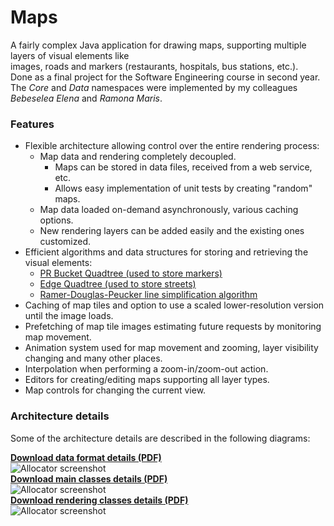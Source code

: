 Maps
====

A fairly complex Java application for drawing maps, supporting multiple layers of visual elements like  
images, roads and markers (restaurants, hospitals, bus stations, etc.).  
Done as a final project for the Software Engineering course in second year.  
The *Core* and *Data* namespaces were implemented by my colleagues *Bebeselea Elena* and *Ramona Maris*.

### Features

* Flexible architecture allowing control over the entire rendering process:  
  * Map data and rendering completely decoupled.  
      * Maps can be stored in data files, received from a web service, etc.
      * Allows easy implementation of unit tests by creating "random" maps.
  * Map data loaded on-demand asynchronously, various caching options.
  * New rendering layers can be added easily and the existing ones customized.  
* Efficient algorithms and data structures for storing and retrieving the visual elements:
  * [PR Bucket Quadtree (used to store markers)](http://en.wikipedia.org/wiki/Quadtree#Point_quadtree)  
  * [Edge Quadtree (used to store streets)](http://en.wikipedia.org/wiki/Quadtree#Edge_quadtree)  
  * [Ramer-Douglas-Peucker line simplification algorithm](http://en.wikipedia.org/wiki/Ramer%E2%80%93Douglas%E2%80%93Peucker_algorithm)  
* Caching of map tiles and option to use a scaled lower-resolution version until the image loads.
* Prefetching of map tile images estimating future requests by monitoring map movement.
* Animation system used for map movement and zooming, layer visibility changing and many other places.
* Interpolation when performing a zoom-in/zoom-out action.
* Editors for creating/editing maps supporting all layer types.
* Map controls for changing the current view.


### Architecture details

Some of the architecture details are described in the following diagrams:  

**[Download data format details (PDF)](http://www.gratianlup.com/documents/maps_format.pdf)**  
![Allocator screenshot](http://www.gratianlup.com/documents/maps_data.png)  
**[Download main classes details (PDF)](http://www.gratianlup.com/documents/maps_classes.pdf)**  
![Allocator screenshot](http://www.gratianlup.com/documents/maps_classes.png)  
**[Download rendering classes details (PDF)](http://www.gratianlup.com/documents/maps_rendering.pdf)**  
![Allocator screenshot](http://www.gratianlup.com/documents/maps_rendering.png)  
